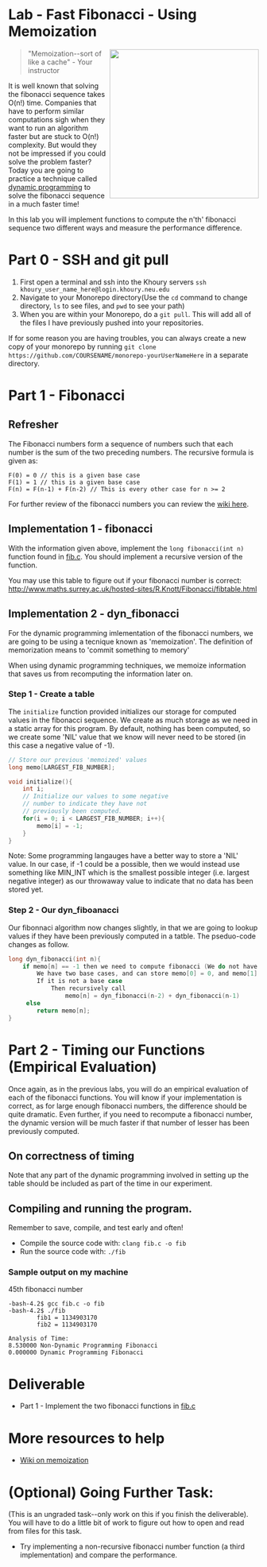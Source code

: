 # Lab - Fast Fibonacci - Using Memoization

<img align="right" width=300px src="https://mocomi.com/wp-content/uploads/2016/11/MOC_GIFO_Fibonacci-Sequence.gif">

> "Memoization--sort of like a cache" - Your instructor

It is well known that solving the fibonacci sequence takes O(n!) time. Companies that have to perform similar computations sigh when they want to run an algorithm faster but are stuck to O(n!) complexity. But would they not be impressed if you could solve the problem faster? Today you are going to practice a technique called [dynamic programming](https://en.wikipedia.org/wiki/Dynamic_programming) to solve the fibonacci sequence in a much faster time!

In this lab you will implement functions to compute the n'th' fibonacci sequence two different ways and measure the performance difference.

# Part 0 - SSH and git pull

1. First open a terminal and ssh into the Khoury servers ``` ssh khoury_user_name_here@login.khoury.neu.edu ```
2. Navigate to your Monorepo directory(Use the `cd` command to change directory, `ls` to see files, and `pwd` to see your path)
3. When you are within your Monorepo, do a ```git pull```. This will add all of the files I have previously pushed into your repositories.

If for some reason you are having troubles, you can always create a new copy of your monorepo by running `git clone https://github.com/COURSENAME/monorepo-yourUserNameHere` in a separate directory.

# Part 1 - Fibonacci

## Refresher

The Fibonacci numbers form a sequence of numbers such that each number is the sum of the two preceding numbers. The recursive formula is given as:

```
F(0) = 0 // this is a given base case
F(1) = 1 // this is a given base case
F(n) = F(n-1) + F(n-2) // This is every other case for n >= 2
```

For further review of the fibonacci numbers you can review the [wiki here](https://en.wikipedia.org/wiki/Fibonacci_number).

## Implementation 1 - fibonacci

With the information given above, implement the `long fibonacci(int n)` function found in [fib.c](./fib.c). You should implement a recursive version of the function.

You may use this table to figure out if your fibonacci number is correct: http://www.maths.surrey.ac.uk/hosted-sites/R.Knott/Fibonacci/fibtable.html

## Implementation 2 - dyn_fibonacci

For the dynamic programming imlementation of the fibonacci numbers, we are going to be using a tecnique known as 'memoization'. The definition of memorization means to 'commit something to memory'

When using dynamic programming techniques, we memoize information that saves us from recomputing the information later on.

### Step 1 - Create a table

The `initialize` function provided initializes our storage for computed values in the fibonacci sequence. We create as much storage as we need in a static array for this program. By default, nothing has been computed, so we create some 'NIL' value that we know will never need to be stored (in this case a negative value of -1). 

```c
// Store our previous 'memoized' values
long memo[LARGEST_FIB_NUMBER];

void initialize(){
    int i;
    // Initialize our values to some negative
    // number to indicate they have not
    // previously been computed.
    for(i = 0; i < LARGEST_FIB_NUMBER; i++){
        memo[i] = -1;
    }
}
```

Note: Some programming langauges have a better way to store a 'NIL' value. In our case, if -1 could be a possible, then we would instead use something like MIN_INT which is the smallest possible integer (i.e. largest negative integer) as our throwaway value to indicate that no data has been stored yet.

### Step 2 - Our dyn_fiboanacci

Our fibonnaci algorithm now changes slightly, in that we are going to lookup values if they have been previously computed in a tatble. The pseduo-code changes as follow.

```c
long dyn_fibonacci(int n){
    if memo[n] == -1 then we need to compute fibonacci (We do not have the value anywhere)
        We have two base cases, and can store memo[0] = 0, and memo[1] = 1.
        If it is not a base case
            Then recursively call 
                memo[n] = dyn_fibonacci(n-2) + dyn_fibonacci(n-1)
     else 
        return memo[n];
}
```


# Part 2 - Timing our Functions (Empirical Evaluation)

Once again, as in the previous labs, you will do an empirical evaluation of each of the fibonacci functions. You will know if your implementation is correct, as for large enough fibonacci numbers, the difference should be quite dramatic. Even further, if you need to recompute a fibonacci number, the dynamic version will be much faster if that number of lesser has been previously computed.

## On correctness of timing

Note that any part of the dynamic programming involved in setting up the table should be included as part of the time in our experiment.

## Compiling and running the program.

Remember to save, compile, and test early and often!

* Compile the source code with: `clang fib.c -o fib`
* Run the source code with: `./fib`

### Sample output on my machine 

45th fibonacci number

```
-bash-4.2$ gcc fib.c -o fib
-bash-4.2$ ./fib                                             
        fib1 = 1134903170 
        fib2 = 1134903170 

Analysis of Time:
8.530000 Non-Dynamic Programming Fibonacci
0.000000 Dynamic Programming Fibonacci
```

# Deliverable

- Part 1 - Implement the two fibonacci functions in [fib.c](./fib.c)

# More resources to help

- [Wiki on memoization](https://en.wikipedia.org/wiki/Memoization)

# (Optional) Going Further Task:

(This is an ungraded task--only work on this if you finish the deliverable). You will have to do a little bit of work to figure out how to open and read from files for this task.

- Try implementing a non-recursive fibonacci number function (a third implementation) and compare the performance.
